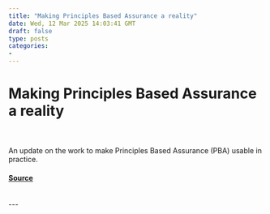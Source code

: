 ```yaml
---
title: "Making Principles Based Assurance a reality"
date: Wed, 12 Mar 2025 14:03:41 GMT
draft: false
type: posts
categories: 
- 
---
```

# Making Principles Based Assurance a reality

<br/>

<br/>
An update on the work to make Principles Based Assurance (PBA) usable in practice.

#### [Source](https://www.ncsc.gov.uk/blog-post/making-principles-based-assurance-a-reality)

<br/>
---
